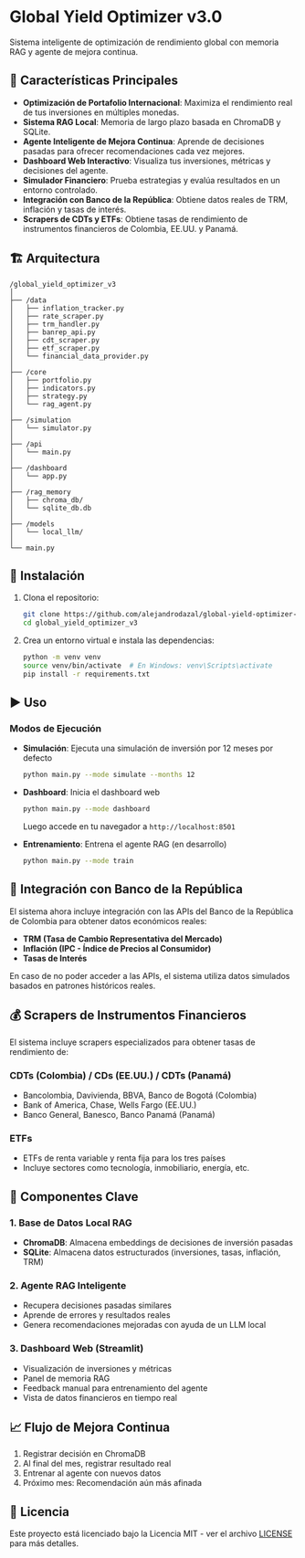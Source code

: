 # Global Yield Optimizer v3.0

Sistema inteligente de optimización de rendimiento global con memoria RAG y agente de mejora continua.

## 🌟 Características Principales

- **Optimización de Portafolio Internacional**: Maximiza el rendimiento real de tus inversiones en múltiples monedas.
- **Sistema RAG Local**: Memoria de largo plazo basada en ChromaDB y SQLite.
- **Agente Inteligente de Mejora Continua**: Aprende de decisiones pasadas para ofrecer recomendaciones cada vez mejores.
- **Dashboard Web Interactivo**: Visualiza tus inversiones, métricas y decisiones del agente.
- **Simulador Financiero**: Prueba estrategias y evalúa resultados en un entorno controlado.
- **Integración con Banco de la República**: Obtiene datos reales de TRM, inflación y tasas de interés.
- **Scrapers de CDTs y ETFs**: Obtiene tasas de rendimiento de instrumentos financieros de Colombia, EE.UU. y Panamá.

## 🏗️ Arquitectura

```
/global_yield_optimizer_v3
│
├── /data
│   ├── inflation_tracker.py
│   ├── rate_scraper.py
│   ├── trm_handler.py
│   ├── banrep_api.py
│   ├── cdt_scraper.py
│   ├── etf_scraper.py
│   └── financial_data_provider.py
│
├── /core
│   ├── portfolio.py
│   ├── indicators.py
│   ├── strategy.py
│   └── rag_agent.py
│
├── /simulation
│   └── simulator.py
│
├── /api
│   └── main.py
│
├── /dashboard
│   └── app.py
│
├── /rag_memory
│   ├── chroma_db/
│   └── sqlite_db.db
│
├── /models
│   └── local_llm/
│
└── main.py
```

## 🚀 Instalación

1. Clona el repositorio:
   ```bash
   git clone https://github.com/alejandrodazal/global-yield-optimizer-v3.git
   cd global_yield_optimizer_v3
   ```

2. Crea un entorno virtual e instala las dependencias:
   ```bash
   python -m venv venv
   source venv/bin/activate  # En Windows: venv\Scripts\activate
   pip install -r requirements.txt
   ```

## ▶️ Uso

### Modos de Ejecución

- **Simulación**: Ejecuta una simulación de inversión por 12 meses por defecto
  ```bash
  python main.py --mode simulate --months 12
  ```

- **Dashboard**: Inicia el dashboard web
  ```bash
  python main.py --mode dashboard
  ```
  Luego accede en tu navegador a `http://localhost:8501`

- **Entrenamiento**: Entrena el agente RAG (en desarrollo)
  ```bash
  python main.py --mode train
  ```

## 🔧 Integración con Banco de la República

El sistema ahora incluye integración con las APIs del Banco de la República de Colombia para obtener datos económicos reales:

- **TRM (Tasa de Cambio Representativa del Mercado)**
- **Inflación (IPC - Índice de Precios al Consumidor)**
- **Tasas de Interés**

En caso de no poder acceder a las APIs, el sistema utiliza datos simulados basados en patrones históricos reales.

## 💰 Scrapers de Instrumentos Financieros

El sistema incluye scrapers especializados para obtener tasas de rendimiento de:

### CDTs (Colombia) / CDs (EE.UU.) / CDTs (Panamá)
- Bancolombia, Davivienda, BBVA, Banco de Bogotá (Colombia)
- Bank of America, Chase, Wells Fargo (EE.UU.)
- Banco General, Banesco, Banco Panamá (Panamá)

### ETFs
- ETFs de renta variable y renta fija para los tres países
- Incluye sectores como tecnología, inmobiliario, energía, etc.

## 🤖 Componentes Clave

### 1. Base de Datos Local RAG
- **ChromaDB**: Almacena embeddings de decisiones de inversión pasadas
- **SQLite**: Almacena datos estructurados (inversiones, tasas, inflación, TRM)

### 2. Agente RAG Inteligente
- Recupera decisiones pasadas similares
- Aprende de errores y resultados reales
- Genera recomendaciones mejoradas con ayuda de un LLM local

### 3. Dashboard Web (Streamlit)
- Visualización de inversiones y métricas
- Panel de memoria RAG
- Feedback manual para entrenamiento del agente
- Vista de datos financieros en tiempo real

## 📈 Flujo de Mejora Continua

1. Registrar decisión en ChromaDB
2. Al final del mes, registrar resultado real
3. Entrenar al agente con nuevos datos
4. Próximo mes: Recomendación aún más afinada

## 📄 Licencia

Este proyecto está licenciado bajo la Licencia MIT - ver el archivo [LICENSE](LICENSE) para más detalles.